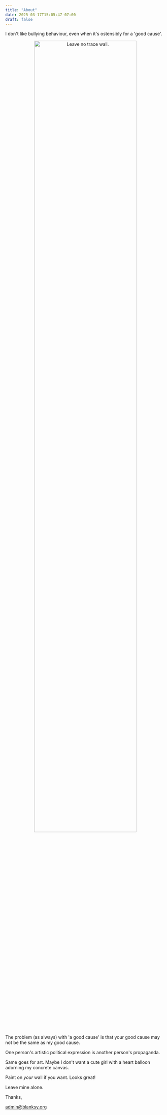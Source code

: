 ```yaml
---
title: "About"
date: 2025-03-17T15:05:47-07:00
draft: false
---
```


I don't like bullying behaviour, even when it's ostensibly for a
'good cause'.

<center>
<a href='/'><img src="/images/leave-no-trace-wall.jpg" alt="Leave no trace wall." style="width: 80%; height: auto; max-width: 100%;"></a>
</center>

The problem (as always) with 'a good cause' is that your good cause may not
be the same as my good cause.

One person's artistic political expression is another person's propaganda.

Same goes for art. Maybe I don't want a cute girl with a heart
balloon adorning my concrete canvas.

Paint on _your_ wall if you want. Looks great!

Leave mine alone.


Thanks,

admin@blanksy.org
